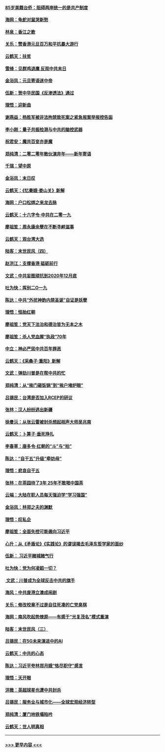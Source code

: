 #### [85岁美籍台侨：阻碍两岸统一的是共产制度](../pages/nsc993/n11765043.md?t=01041001) 
#### [海网：龟蛇对鼠哭新愁](../pages/nsc993/n11764895.md?t=01041001) 
#### [林泉：香江之歌](../pages/nsc993/n11764415.md?t=01041001) 
#### [关乐：赞香港元旦百万和平抗暴大游行](../pages/nsc993/n11764382.md?t=01041001) 
#### [云鹤天：扶贫](../pages/nsc993/n11764245.md?t=01041001) 
#### [雪绮：见群鸡退鹰  反观中共末日](../pages/nsc993/n11762112.md?t=01041001) 
#### [金浴凤：元旦寄语迷中帝](../pages/nsc993/n11761788.md?t=01041001) 
#### [伍新：贺中华民国《反渗透法》通过](../pages/nsc993/n11761994.md?t=01041001) 
#### [理悟：迎新曲](../pages/nsc993/n11761152.md?t=01041001) 
#### [谢燕益：杨胜军被非法拘禁致死案之紧急报案举报控告函](../pages/nsc993/n11756134.md?t=01041001) 
#### [李小刚：量子共振检测与中共的脑控武器](../pages/nsc993/n11754518.md?t=01041001) 
#### [祝君安：魔共百变亦是魔](../pages/nsc993/n11754469.md?t=01041001) 
#### [郑纯清：二零二零年散伙演弃年——新年寄语](../pages/nsc993/n11754195.md?t=01041001) 
#### [千瑞：望中原](../pages/nsc993/n11754159.md?t=01041001) 
#### [金浴凤：末日叹](../pages/nsc993/n11752359.md?t=01041001) 
#### [云鹤天：《忆秦娥‧娄山关》新解](../pages/nsc993/n11752348.md?t=01041001) 
#### [海网：户口松绑之来龙去脉](../pages/nsc993/n11752328.md?t=01041001) 
#### [云鹤天：十六字令‧中共在二零一九](../pages/nsc993/n11752305.md?t=01041001) 
#### [廖祖笙：周永康余孽在不断寻衅滋事](../pages/nsc993/n11751013.md?t=01041001) 
#### [云鹤天：观台湾大选](../pages/nsc993/n11751007.md?t=01041001) 
#### [陆客：末世民风（四）](../pages/nsc993/n11749203.md?t=01041001) 
#### [赵洪江：支撑香港 砥砺前行](../pages/nsc993/n11748482.md?t=01041001) 
#### [文武：中共妄图顽抗到2020年12月底](../pages/nsc993/n11748446.md?t=01041001) 
#### [吐为快：挥别二O一九](../pages/nsc993/n11748411.md?t=01041001) 
#### [陈达：中共“外扰神韵内禁圣诞”自证是妖孽](../pages/nsc993/n11748226.md?t=01041001) 
#### [理悟：怪胎红朝](../pages/nsc993/n11748206.md?t=01041001) 
#### [廖祖笙：党天下法治和德治皆为无本之木](../pages/nsc993/n11748135.md?t=01041001) 
#### [廖祖笙：杀人党血腥“执政”70年](../pages/nsc993/n11745144.md?t=01041001) 
#### [中立：神必严惩中共百年罪恶](../pages/nsc993/n11744970.md?t=01041001) 
#### [云鹤天：《采桑子‧重阳》新解](../pages/nsc993/n11744948.md?t=01041001) 
#### [文武：弹劾川普是在帮中共的忙](../pages/nsc993/n11744758.md?t=01041001) 
#### [郑纯清：从“挨门砸饭锅”到“挨户堵炉眼”](../pages/nsc993/n11744745.md?t=01041001) 
#### [吕锡民：台湾是否加入RCEP的研议](../pages/nsc993/n11744701.md?t=01041001) 
#### [张林：汉人纷纷逃出新疆](../pages/nsc993/n11743530.md?t=01041001) 
#### [徐曼沅：从张云雷被封杀想起相声大师吴兆南](../pages/nsc993/n11741816.md?t=01041001) 
#### [云鹤天：卜算子‧垂死挣扎](../pages/nsc993/n11739956.md?t=01041001) 
#### [李春草：唐多令‧红朝的“斗”与“拍”](../pages/nsc993/n11739830.md?t=01041001) 
#### [陈达：“自干五”升级“牵妨母”](../pages/nsc993/n11739724.md?t=01041001) 
#### [理悟：悲哀自干五](../pages/nsc993/n11739547.md?t=01041001) 
#### [张林：在茶园待了3年 25年不敢喝中国茶](../pages/nsc993/n11739240.md?t=01041001) 
#### [云端：大陆在职人员每天强迫学“学习强国”](../pages/nsc993/n11738735.md?t=01041001) 
#### [金浴凤：林郑之夫的渊默](../pages/nsc993/n11737735.md?t=01041001) 
#### [理悟：叹私企](../pages/nsc993/n11737715.md?t=01041001) 
#### [廖祖笙：全面失控可能袭向习近平](../pages/nsc993/n11737704.md?t=01041001) 
#### [心升：从《矛盾论》《实践论》的谬误揭去毛泽东哲学家的面纱](../pages/nsc993/n11736962.md?t=01041001) 
#### [伍新： 习近平赌城赌气行](../pages/nsc993/n11736929.md?t=01041001) 
#### [吐为快：党为何凌蹈一切？](../pages/nsc993/n11736915.md?t=01041001) 
#### [ 文武：川普成为全球反击中共的旗手](../pages/nsc993/n11736882.md?t=01041001) 
#### [海风：中共废港立澳成闹剧](../pages/nsc993/n11735857.md?t=01041001) 
#### [关乐：修改校章不过是自往死凑的亡党臭棋](../pages/nsc993/n11735097.md?t=01041001) 
#### [海网：南风吹起势燎原——有感于“光复茂名”模式重演](../pages/nsc993/n11732308.md?t=01041001) 
#### [陆客：末世民风（三）](../pages/nsc993/n11732211.md?t=01041001) 
#### [吕锡民：在5G未来演进中的AI](../pages/nsc993/n11730010.md?t=01041001) 
#### [云鹤天：中共的心态](../pages/nsc993/n11729906.md?t=01041001) 
#### [陈达：习近平夸林郑月娥“恪尽职守”感言](../pages/nsc993/n11729881.md?t=01041001) 
#### [理悟：天开眼](../pages/nsc993/n11729699.md?t=01041001) 
#### [洪微：英超球星也遭中共封杀](../pages/nsc993/n11727243.md?t=01041001) 
#### [吕锡民：服务业与城市化——全球宏观经济转型](../pages/nsc993/n11725845.md?t=01041001) 
#### [郑纯清：厦门地铁塌陷吟](../pages/nsc993/n11725813.md?t=01041001) 
#### [云鹤天：世人明真相](../pages/nsc993/n11725621.md?t=01041001) 

----
#### [ >>> 更早内容 <<< ](../indexes/nsc993-earlier.md)
